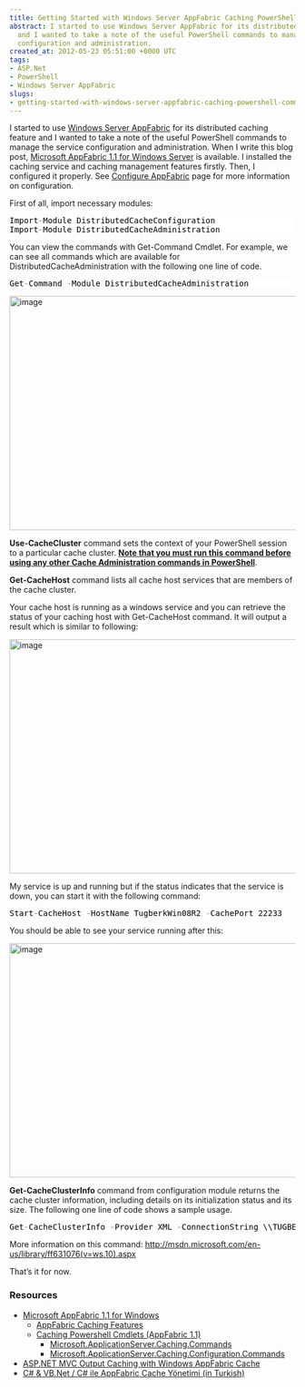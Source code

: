 ```yaml
---
title: Getting Started with Windows Server AppFabric Caching PowerShell Commands
abstract: I started to use Windows Server AppFabric for its distributed caching feature
  and I wanted to take a note of the useful PowerShell commands to manage the service
  configuration and administration.
created_at: 2012-05-23 05:51:00 +0000 UTC
tags:
- ASP.Net
- PowerShell
- Windows Server AppFabric
slugs:
- getting-started-with-windows-server-appfabric-caching-powershell-commands
---
```


<p>I started to use <a title="http://msdn.microsoft.com/en-us/windowsserver/ee695849.aspx" href="http://msdn.microsoft.com/en-us/windowsserver/ee695849.aspx">Windows Server AppFabric</a> for its distributed caching feature and I wanted to take a note of the useful PowerShell commands to manage the service configuration and administration. When I write this blog post, <a title="http://www.microsoft.com/en-us/download/details.aspx?id=27115" href="http://www.microsoft.com/en-us/download/details.aspx?id=27115">Microsoft AppFabric 1.1 for Windows Server</a> is available. I installed the caching service and caching management features firstly. Then, I configured it properly. See <a title="http://msdn.microsoft.com/en-us/library/hh351248" href="http://msdn.microsoft.com/en-us/library/hh351248">Configure AppFabric</a> page for more information on configuration.</p>
<p>First of all, import necessary modules:</p>
<div class="code-wrapper border-shadow-1">
<div style="background-color: white; color: black;">
<pre>Import<span style="color: gray;">-</span>Module DistributedCacheConfiguration
Import<span style="color: gray;">-</span>Module DistributedCacheAdministration</pre>
</div>
</div>
<p>You can view the commands with Get-Command Cmdlet. For example, we can see all commands which are available for DistributedCacheAdministration with the following one line of code.</p>
<div class="code-wrapper border-shadow-1">
<div style="background-color: white; color: black;">
<pre>Get<span style="color: gray;">-</span>Command <span style="color: gray;">-</span>Module DistributedCacheAdministration</pre>
</div>
</div>
<p><a href="http://www.tugberkugurlu.com/Content/Images/UploadedByAuthors/wlw/Windows-Server-AppFabric-Caching-PowerSh_975D/image.png"><img style="background-image: none; padding-left: 0px; padding-right: 0px; display: inline; padding-top: 0px; border: 0px;" title="image" border="0" alt="image" src="http://www.tugberkugurlu.com/Content/Images/UploadedByAuthors/wlw/Windows-Server-AppFabric-Caching-PowerSh_975D/image_thumb.png" width="644" height="413" /></a></p>
<p><strong>Use-CacheCluster</strong> command sets the context of your PowerShell session to a particular cache cluster. <span style="text-decoration: underline;"><strong>Note that you must run this command before using any other Cache Administration commands in PowerShell</strong></span>.</p>
<p><strong>Get-CacheHost</strong> command lists all cache host services that are members of the cache cluster.</p>
<p>Your cache host is running as a windows service and you can retrieve the status of your caching host with Get-CacheHost command. It will output a result which is similar to following:</p>
<p><a href="http://www.tugberkugurlu.com/Content/Images/UploadedByAuthors/wlw/Windows-Server-AppFabric-Caching-PowerSh_975D/image_3.png"><img style="background-image: none; padding-left: 0px; padding-right: 0px; display: inline; padding-top: 0px; border: 0px;" title="image" border="0" alt="image" src="http://www.tugberkugurlu.com/Content/Images/UploadedByAuthors/wlw/Windows-Server-AppFabric-Caching-PowerSh_975D/image_thumb_3.png" width="644" height="413" /></a></p>
<p>My service is up and running but if the status indicates that the service is down, you can start it with the following command:</p>
<div class="code-wrapper border-shadow-1">
<div style="background-color: white; color: black;">
<pre>Start<span style="color: gray;">-</span>CacheHost <span style="color: gray;">-</span>HostName TugberkWin08R2 <span style="color: gray;">-</span>CachePort 22233</pre>
</div>
</div>
<p>You should be able to see your service running after this:</p>
<p><a href="http://www.tugberkugurlu.com/Content/Images/UploadedByAuthors/wlw/Windows-Server-AppFabric-Caching-PowerSh_975D/image_4.png"><img style="background-image: none; padding-left: 0px; padding-right: 0px; display: inline; padding-top: 0px; border: 0px;" title="image" border="0" alt="image" src="http://www.tugberkugurlu.com/Content/Images/UploadedByAuthors/wlw/Windows-Server-AppFabric-Caching-PowerSh_975D/image_thumb_4.png" width="644" height="413" /></a></p>
<p><strong>Get-CacheClusterInfo</strong> command from configuration module returns the cache cluster information, including details on its initialization status and its size. The following one line of code shows a sample usage.</p>
<div class="code-wrapper border-shadow-1">
<div style="background-color: white; color: black;">
<pre>Get<span style="color: gray;">-</span>CacheClusterInfo <span style="color: gray;">-</span>Provider XML <span style="color: gray;">-</span>ConnectionString \\TUGBERKWIN08R2\Caching</pre>
</div>
</div>
<p>More information on this command: <a href="http://msdn.microsoft.com/en-us/library/ff631076(v=ws.10).aspx">http://msdn.microsoft.com/en-us/library/ff631076(v=ws.10).aspx</a></p>
<p>That&rsquo;s it for now.</p>
<h3>Resources</h3>
<ul>
<li><a title="http://msdn.microsoft.com/en-us/library/hh351318" href="http://msdn.microsoft.com/en-us/library/hh351318">Microsoft AppFabric 1.1 for Windows</a> 
<ul>
<li><a href="http://msdn.microsoft.com/en-us/library/hh334305">AppFabric Caching Features</a></li>
<li><a href="http://msdn.microsoft.com/en-us/library/hh851388">Caching Powershell Cmdlets (AppFabric 1.1)</a> 
<ul>
<li><a href="http://msdn.microsoft.com/en-us/library/hh848898">Microsoft.ApplicationServer.Caching.Commands</a></li>
<li><a href="http://msdn.microsoft.com/en-us/library/hh848869">Microsoft.ApplicationServer.Caching.Configuration.Commands</a></li>
</ul>
</li>
</ul>
</li>
<li><a title="http://www.devtrends.co.uk/blog/asp.net-mvc-output-caching-with-windows-appfabric-cache" href="http://www.devtrends.co.uk/blog/asp.net-mvc-output-caching-with-windows-appfabric-cache">ASP.NET MVC Output Caching with Windows AppFabric Cache</a></li>
<li><a title="http://www.yazgelistir.com/makale/csharp-ile-appfabric-cache-yonetimi" href="http://www.yazgelistir.com/makale/csharp-ile-appfabric-cache-yonetimi">C# &amp; VB.Net / C# ile AppFabric Cache Y&ouml;netimi (in Turkish)</a></li>
</ul>